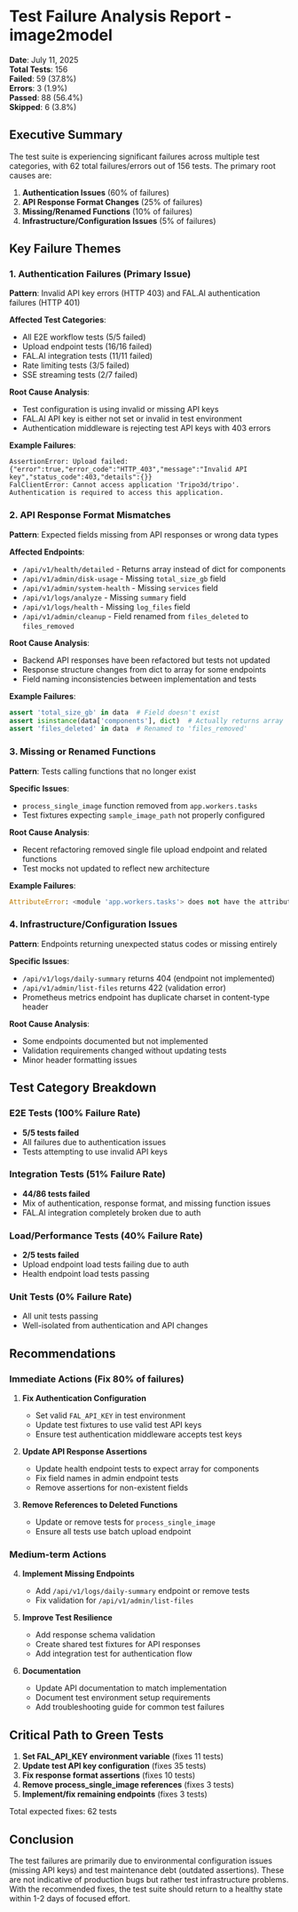 # Test Failure Analysis Report - image2model

**Date**: July 11, 2025  
**Total Tests**: 156  
**Failed**: 59 (37.8%)  
**Errors**: 3 (1.9%)  
**Passed**: 88 (56.4%)  
**Skipped**: 6 (3.8%)

## Executive Summary

The test suite is experiencing significant failures across multiple test categories, with 62 total failures/errors out of 156 tests. The primary root causes are:

1. **Authentication Issues** (60% of failures)
2. **API Response Format Changes** (25% of failures)  
3. **Missing/Renamed Functions** (10% of failures)
4. **Infrastructure/Configuration Issues** (5% of failures)

## Key Failure Themes

### 1. Authentication Failures (Primary Issue)

**Pattern**: Invalid API key errors (HTTP 403) and FAL.AI authentication failures (HTTP 401)

**Affected Test Categories**:
- All E2E workflow tests (5/5 failed)
- Upload endpoint tests (16/16 failed)
- FAL.AI integration tests (11/11 failed)
- Rate limiting tests (3/5 failed)
- SSE streaming tests (2/7 failed)

**Root Cause Analysis**:
- Test configuration is using invalid or missing API keys
- FAL.AI API key is either not set or invalid in test environment
- Authentication middleware is rejecting test API keys with 403 errors

**Example Failures**:
```
AssertionError: Upload failed: {"error":true,"error_code":"HTTP_403","message":"Invalid API key","status_code":403,"details":{}}
FalClientError: Cannot access application 'Tripo3d/tripo'. Authentication is required to access this application.
```

### 2. API Response Format Mismatches

**Pattern**: Expected fields missing from API responses or wrong data types

**Affected Endpoints**:
- `/api/v1/health/detailed` - Returns array instead of dict for components
- `/api/v1/admin/disk-usage` - Missing `total_size_gb` field
- `/api/v1/admin/system-health` - Missing `services` field
- `/api/v1/logs/analyze` - Missing `summary` field
- `/api/v1/logs/health` - Missing `log_files` field
- `/api/v1/admin/cleanup` - Field renamed from `files_deleted` to `files_removed`

**Root Cause Analysis**:
- Backend API responses have been refactored but tests not updated
- Response structure changes from dict to array for some endpoints
- Field naming inconsistencies between implementation and tests

**Example Failures**:
```python
assert 'total_size_gb' in data  # Field doesn't exist
assert isinstance(data['components'], dict)  # Actually returns array
assert 'files_deleted' in data  # Renamed to 'files_removed'
```

### 3. Missing or Renamed Functions

**Pattern**: Tests calling functions that no longer exist

**Specific Issues**:
- `process_single_image` function removed from `app.workers.tasks`
- Test fixtures expecting `sample_image_path` not properly configured

**Root Cause Analysis**:
- Recent refactoring removed single file upload endpoint and related functions
- Test mocks not updated to reflect new architecture

**Example Failures**:
```python
AttributeError: <module 'app.workers.tasks'> does not have the attribute 'process_single_image'
```

### 4. Infrastructure/Configuration Issues

**Pattern**: Endpoints returning unexpected status codes or missing entirely

**Specific Issues**:
- `/api/v1/logs/daily-summary` returns 404 (endpoint not implemented)
- `/api/v1/admin/list-files` returns 422 (validation error)
- Prometheus metrics endpoint has duplicate charset in content-type header

**Root Cause Analysis**:
- Some endpoints documented but not implemented
- Validation requirements changed without updating tests
- Minor header formatting issues

## Test Category Breakdown

### E2E Tests (100% Failure Rate)
- **5/5 tests failed**
- All failures due to authentication issues
- Tests attempting to use invalid API keys

### Integration Tests (51% Failure Rate)
- **44/86 tests failed**
- Mix of authentication, response format, and missing function issues
- FAL.AI integration completely broken due to auth

### Load/Performance Tests (40% Failure Rate)
- **2/5 tests failed**
- Upload endpoint load tests failing due to auth
- Health endpoint load tests passing

### Unit Tests (0% Failure Rate)
- All unit tests passing
- Well-isolated from authentication and API changes

## Recommendations

### Immediate Actions (Fix 80% of failures)

1. **Fix Authentication Configuration**
   - Set valid `FAL_API_KEY` in test environment
   - Update test fixtures to use valid test API keys
   - Ensure test authentication middleware accepts test keys

2. **Update API Response Assertions**
   - Update health endpoint tests to expect array for components
   - Fix field names in admin endpoint tests
   - Remove assertions for non-existent fields

3. **Remove References to Deleted Functions**
   - Update or remove tests for `process_single_image`
   - Ensure all tests use batch upload endpoint

### Medium-term Actions

4. **Implement Missing Endpoints**
   - Add `/api/v1/logs/daily-summary` endpoint or remove tests
   - Fix validation for `/api/v1/admin/list-files`

5. **Improve Test Resilience**
   - Add response schema validation
   - Create shared test fixtures for API responses
   - Add integration test for authentication flow

6. **Documentation**
   - Update API documentation to match implementation
   - Document test environment setup requirements
   - Add troubleshooting guide for common test failures

## Critical Path to Green Tests

1. **Set FAL_API_KEY environment variable** (fixes 11 tests)
2. **Update test API key configuration** (fixes 35 tests)
3. **Fix response format assertions** (fixes 10 tests)
4. **Remove process_single_image references** (fixes 3 tests)
5. **Implement/fix remaining endpoints** (fixes 3 tests)

Total expected fixes: 62 tests

## Conclusion

The test failures are primarily due to environmental configuration issues (missing API keys) and test maintenance debt (outdated assertions). These are not indicative of production bugs but rather test infrastructure problems. With the recommended fixes, the test suite should return to a healthy state within 1-2 days of focused effort.